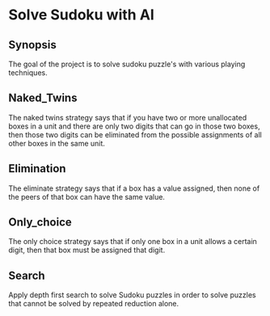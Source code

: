 # Solve Sudoku with AI

## Synopsis

The goal of the project is to solve sudoku puzzle's with various playing techniques.


## Naked_Twins
The naked twins strategy says that if you have two or more unallocated boxes
    in a unit and there are only two digits that can go in those two boxes, then
    those two digits can be eliminated from the possible assignments of all other
    boxes in the same unit.
## Elimination
The eliminate strategy says that if a box has a value assigned, then none
    of the peers of that box can have the same value.
## Only_choice
The only choice strategy says that if only one box in a unit allows a certain
    digit, then that box must be assigned that digit.
## Search
Apply depth first search to solve Sudoku puzzles in order to solve puzzles
    that cannot be solved by repeated reduction alone.


